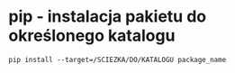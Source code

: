 # pip - instalacja pakietu do określonego katalogu

```
pip install --target=/SCIEZKA/DO/KATALOGU package_name
```
